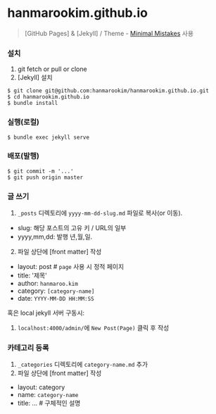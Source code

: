 hanmarookim.github.io
==============

> [GitHub Pages] & [Jekyll] / Theme - [Minimal Mistakes](https://github.com/mmistakes/minimal-mistakes) 사용

### 설치

1. git fetch or pull or clone
2. [Jekyll] 설치

```console
$ git clone git@github.com:hanmarookim/hanmarookim.github.io.git
$ cd hanmarookim.github.io
$ bundle install
```

### 실행(로컬)

```
$ bundle exec jekyll serve
```

### 배포(발행)

```
$ git commit -m '...'
$ git push origin master
````

### 글 쓰기

1. `_posts` 디렉토리에 `yyyy-mm-dd-slug.md` 파일로 복사(or 이동).
 - slug: 해당 포스트의 고유 키 / URL의 일부
 - yyyy,mm,dd: 발행 년,월,일.
2. 파일 상단에 [front matter] 작성
 - layout: post # `page` 사용 시 정적 페이지
 - title: '제목' 
 - author: `hanmaroo.kim` 
 - category: `[category-name]` 
 - date: `YYYY-MM-DD HH:MM:SS` 
 
혹은 local jekyll 서버 구동시:
1. `localhost:4000/admin/`에 `New Post(Page)` 클릭 후 작성

### 카테고리 등록

1. `_categories` 디렉토리에 `category-name.md` 추가
2. 파일 상단에 [front matter] 작성
 - layout: category
 - name: `category-name`
 - title: ... # 구체적인 설명
